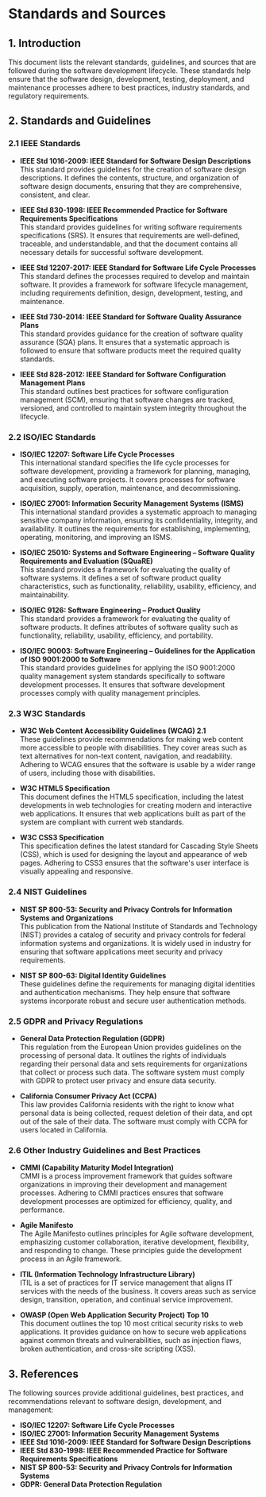 # Standards and Sources

## 1. Introduction

This document lists the relevant standards, guidelines, and sources that are followed during the software development lifecycle. These standards help ensure that the software design, development, testing, deployment, and maintenance processes adhere to best practices, industry standards, and regulatory requirements.

## 2. Standards and Guidelines

### 2.1 IEEE Standards

- **IEEE Std 1016-2009: IEEE Standard for Software Design Descriptions**  
  This standard provides guidelines for the creation of software design descriptions. It defines the contents, structure, and organization of software design documents, ensuring that they are comprehensive, consistent, and clear.

- **IEEE Std 830-1998: IEEE Recommended Practice for Software Requirements Specifications**  
  This standard provides guidelines for writing software requirements specifications (SRS). It ensures that requirements are well-defined, traceable, and understandable, and that the document contains all necessary details for successful software development.

- **IEEE Std 12207-2017: IEEE Standard for Software Life Cycle Processes**  
  This standard defines the processes required to develop and maintain software. It provides a framework for software lifecycle management, including requirements definition, design, development, testing, and maintenance.

- **IEEE Std 730-2014: IEEE Standard for Software Quality Assurance Plans**  
  This standard provides guidance for the creation of software quality assurance (SQA) plans. It ensures that a systematic approach is followed to ensure that software products meet the required quality standards.

- **IEEE Std 828-2012: IEEE Standard for Software Configuration Management Plans**  
  This standard outlines best practices for software configuration management (SCM), ensuring that software changes are tracked, versioned, and controlled to maintain system integrity throughout the lifecycle.

### 2.2 ISO/IEC Standards

- **ISO/IEC 12207: Software Life Cycle Processes**  
  This international standard specifies the life cycle processes for software development, providing a framework for planning, managing, and executing software projects. It covers processes for software acquisition, supply, operation, maintenance, and decommissioning.

- **ISO/IEC 27001: Information Security Management Systems (ISMS)**  
  This international standard provides a systematic approach to managing sensitive company information, ensuring its confidentiality, integrity, and availability. It outlines the requirements for establishing, implementing, operating, monitoring, and improving an ISMS.

- **ISO/IEC 25010: Systems and Software Engineering – Software Quality Requirements and Evaluation (SQuaRE)**  
  This standard provides a framework for evaluating the quality of software systems. It defines a set of software product quality characteristics, such as functionality, reliability, usability, efficiency, and maintainability.

- **ISO/IEC 9126: Software Engineering – Product Quality**  
  This standard provides a framework for evaluating the quality of software products. It defines attributes of software quality such as functionality, reliability, usability, efficiency, and portability.

- **ISO/IEC 90003: Software Engineering – Guidelines for the Application of ISO 9001:2000 to Software**  
  This standard provides guidelines for applying the ISO 9001:2000 quality management system standards specifically to software development processes. It ensures that software development processes comply with quality management principles.

### 2.3 W3C Standards

- **W3C Web Content Accessibility Guidelines (WCAG) 2.1**  
  These guidelines provide recommendations for making web content more accessible to people with disabilities. They cover areas such as text alternatives for non-text content, navigation, and readability. Adhering to WCAG ensures that the software is usable by a wider range of users, including those with disabilities.

- **W3C HTML5 Specification**  
  This document defines the HTML5 specification, including the latest developments in web technologies for creating modern and interactive web applications. It ensures that web applications built as part of the system are compliant with current web standards.

- **W3C CSS3 Specification**  
  This specification defines the latest standard for Cascading Style Sheets (CSS), which is used for designing the layout and appearance of web pages. Adhering to CSS3 ensures that the software's user interface is visually appealing and responsive.

### 2.4 NIST Guidelines

- **NIST SP 800-53: Security and Privacy Controls for Information Systems and Organizations**  
  This publication from the National Institute of Standards and Technology (NIST) provides a catalog of security and privacy controls for federal information systems and organizations. It is widely used in industry for ensuring that software applications meet security and privacy requirements.

- **NIST SP 800-63: Digital Identity Guidelines**  
  These guidelines define the requirements for managing digital identities and authentication mechanisms. They help ensure that software systems incorporate robust and secure user authentication methods.

### 2.5 GDPR and Privacy Regulations

- **General Data Protection Regulation (GDPR)**  
  This regulation from the European Union provides guidelines on the processing of personal data. It outlines the rights of individuals regarding their personal data and sets requirements for organizations that collect or process such data. The software system must comply with GDPR to protect user privacy and ensure data security.

- **California Consumer Privacy Act (CCPA)**  
  This law provides California residents with the right to know what personal data is being collected, request deletion of their data, and opt out of the sale of their data. The software must comply with CCPA for users located in California.

### 2.6 Other Industry Guidelines and Best Practices

- **CMMI (Capability Maturity Model Integration)**  
  CMMI is a process improvement framework that guides software organizations in improving their development and management processes. Adhering to CMMI practices ensures that software development processes are optimized for efficiency, quality, and performance.

- **Agile Manifesto**  
  The Agile Manifesto outlines principles for Agile software development, emphasizing customer collaboration, iterative development, flexibility, and responding to change. These principles guide the development process in an Agile framework.

- **ITIL (Information Technology Infrastructure Library)**  
  ITIL is a set of practices for IT service management that aligns IT services with the needs of the business. It covers areas such as service design, transition, operation, and continual service improvement.

- **OWASP (Open Web Application Security Project) Top 10**  
  This document outlines the top 10 most critical security risks to web applications. It provides guidance on how to secure web applications against common threats and vulnerabilities, such as injection flaws, broken authentication, and cross-site scripting (XSS).

## 3. References

The following sources provide additional guidelines, best practices, and recommendations relevant to software design, development, and management:

- **ISO/IEC 12207: Software Life Cycle Processes**
- **ISO/IEC 27001: Information Security Management Systems**
- **IEEE Std 1016-2009: IEEE Standard for Software Design Descriptions**
- **IEEE Std 830-1998: IEEE Recommended Practice for Software Requirements Specifications**
- **NIST SP 800-53: Security and Privacy Controls for Information Systems**
- **GDPR: General Data Protection Regulation**